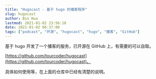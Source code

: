 ```yaml
---
title: "Hugocast - 基于 hugo 的播客程序"
slug: hugocast
author: Bin Hua
lastmod: 2021-01-02 23:56:18
date: 2021-01-02 06:37:00
tags: ["podcast", "开源", "hugocast", "hugo", "播客", "GitHub"]
---
```


基于 hugo 开发了一个播客的服务，已开源在 GitHub 上，有需要的可以自取。

[https://github.com/tourcoder/hugocast](https://github.com/tourcoder/hugocast)。

具体如何使用等，在上面的仓库中已经有清楚的说明。
